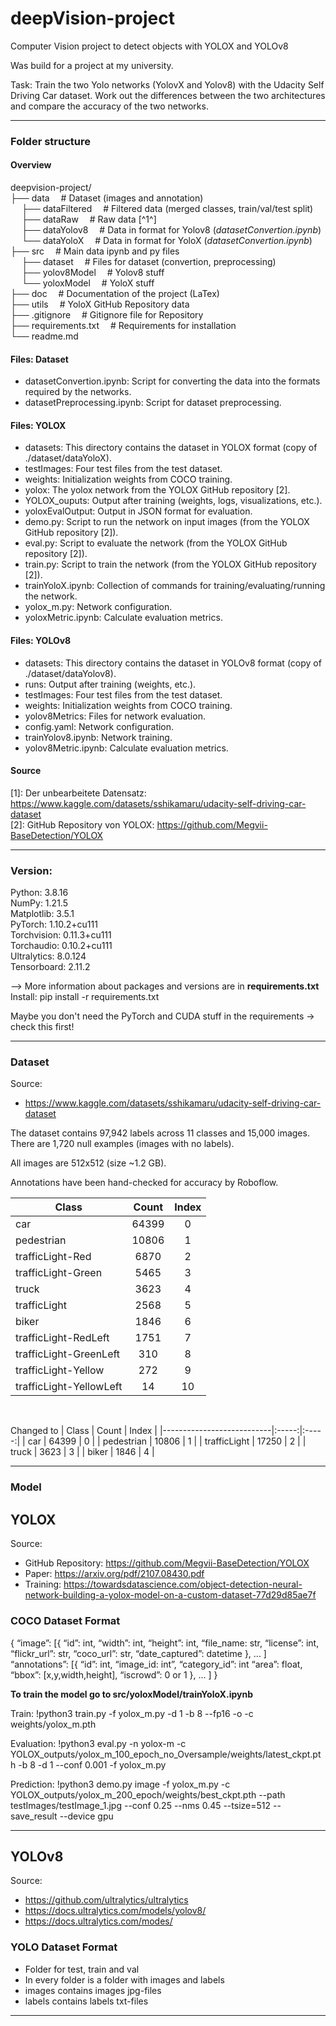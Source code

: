 # deepVision-project
Computer Vision project to detect objects with YOLOX and YOLOv8

Was build for a project at my university.

Task:
Train the two Yolo networks (YolovX and Yolov8) with the Udacity Self Driving Car dataset. Work out the differences between the two architectures and compare the accuracy of the two networks.

------------------------------------------------------------------------------------------
### Folder structure
#### Overview
deepvision-project/  
├── data                    &emsp;# Dataset (images and annotation)  
&emsp; ├── dataFiltered     &emsp;# Filtered data (merged classes, train/val/test split)  
&emsp; ├── dataRaw          &emsp;# Raw data [^1^]  
&emsp; ├── dataYolov8       &emsp;# Data in format for Yolov8 (*datasetConvertion.ipynb*)  
&emsp; └── dataYoloX        &emsp;# Data in format for YoloX  (*datasetConvertion.ipynb*)  
├── src                     &emsp;# Main data ipynb and py files  
&emsp; ├── dataset          &emsp;# Files for dataset (convertion, preprocessing)  
&emsp; ├── yolov8Model      &emsp;# Yolov8 stuff  
&emsp; └── yoloxModel       &emsp;# YoloX stuff  
├── doc                     &emsp;# Documentation of the project (LaTex)  
├── utils                   &emsp;# YoloX GitHub Repository data  
├── .gitignore              &emsp;# Gitignore file for Repository  
├── requirements.txt        &emsp;# Requirements for installation  
└── readme.md<br>


#### Files: Dataset
* datasetConvertion.ipynb: Script for converting the data into the formats required by the networks.
* datasetPreprocessing.ipynb: Script for dataset preprocessing.

#### Files: YOLOX
* datasets: This directory contains the dataset in YOLOX format (copy of ./dataset/dataYoloX).
* testImages: Four test files from the test dataset.
* weights: Initialization weights from COCO training.
* yolox: The yolox network from the YOLOX GitHub repository [2].
* YOLOX_ouputs: Output after training (weights, logs, visualizations, etc.).
* yoloxEvalOutput: Output in JSON format for evaluation.
* demo.py: Script to run the network on input images (from the YOLOX GitHub repository [2]).
* eval.py: Script to evaluate the network (from the YOLOX GitHub repository [2]).
* train.py: Script to train the network (from the YOLOX GitHub repository [2]).
* trainYoloX.ipynb: Collection of commands for training/evaluating/running the network.
* yolox_m.py: Network configuration.
* yoloxMetric.ipynb: Calculate evaluation metrics.

#### Files: YOLOv8
* datasets: This directory contains the dataset in YOLOv8 format (copy of ./dataset/dataYolov8).
* runs: Output after training (weights, etc.).
* testImages: Four test files from the test dataset.
* weights: Initialization weights from COCO training.
* yolov8Metrics: Files for network evaluation.
* config.yaml: Network configuration.
* trainYolov8.ipynb: Network training.
* yolov8Metric.ipynb: Calculate evaluation metrics.


#### Source
[1]: Der unbearbeitete Datensatz: https://www.kaggle.com/datasets/sshikamaru/udacity-self-driving-car-dataset  
[2]: GitHub Repository von YOLOX: https://github.com/Megvii-BaseDetection/YOLOX

------------------------------------------------------------------------------------------
### Version:

Python: 3.8.16  
NumPy: 1.21.5  
Matplotlib: 3.5.1  
PyTorch: 1.10.2+cu111  
Torchvision: 0.11.3+cu111  
Torchaudio: 0.10.2+cu111  
Ultralytics: 8.0.124  
Tensorboard: 2.11.2  

--> More information about packages and versions are in **requirements.txt**  
Install: pip install -r requirements.txt

Maybe you don't need the PyTorch and CUDA stuff in the requirements -> check this first!


------------------------------------------------------------------------------------------
### Dataset
Source: 
- https://www.kaggle.com/datasets/sshikamaru/udacity-self-driving-car-dataset

The dataset contains 97,942 labels across 11 classes and 15,000 images. There are 1,720 null examples (images with no labels).

All images are 512x512 (size ~1.2 GB).

Annotations have been hand-checked for accuracy by Roboflow.


| Class                     | Count | Index |
|---------------------------|:-----:|:-----:|
| car                       | 64399 |  0    |
| pedestrian                | 10806 |  1    |
| trafficLight-Red          |  6870 |  2    |
| trafficLight-Green        |  5465 |  3    |
| truck                     |  3623 |  4    |
| trafficLight              |  2568 |  5    |
| biker                     |  1846 |  6    |
| trafficLight-RedLeft      |  1751 |  7    |
| trafficLight-GreenLeft    |  310  |  8    |
| trafficLight-Yellow       |  272  |  9    |
| trafficLight-YellowLeft   |  14   |  10   |
<br>

Changed to
| Class                     | Count | Index |
|---------------------------|:-----:|:-----:|
| car                       | 64399 |  0    |
| pedestrian                | 10806 |  1    |
| trafficLight              | 17250 |  2    |
| truck                     |  3623 |  3    |
| biker                     |  1846 |  4    |


------------------------------------------------------------------------------------------
### Model
## YOLOX
Source:
- GitHub Repository: https://github.com/Megvii-BaseDetection/YOLOX
- Paper: https://arxiv.org/pdf/2107.08430.pdf
- Training: https://towardsdatascience.com/object-detection-neural-network-building-a-yolox-model-on-a-custom-dataset-77d29d85ae7f


### COCO Dataset Format
{
    “image”: [{
        “id”: int,
        “width”: int,
        “height”: int,
        “file_name: str,
        “license”: int,
        “flickr_url”: str,
        “coco_url”: str,
        “date_captured”: datetime
    },
    ... ]
    “annotations”: [{
        “id”: int,
        “image_id: int”,
        “category_id”: int
        “area”: float,
        “bbox”: [x,y,width,height],
        “iscrowd”: 0 or 1
    },
    ... ]
}

**To train the model go to src/yoloxModel/trainYoloX.ipynb**

Train:
!python3 train.py -f yolox_m.py -d 1 -b 8 --fp16 -o -c weights/yolox_m.pth

Evaluation:
!python3 eval.py -n yolox-m -c YOLOX_outputs/yolox_m_100_epoch_no_Oversample/weights/latest_ckpt.pth -b 8 -d 1 --conf 0.001 -f yolox_m.py

Prediction:
!python3 demo.py image -f yolox_m.py -c YOLOX_outputs/yolox_m_200_epoch/weights/best_ckpt.pth --path testImages/testImage_1.jpg --conf 0.25 --nms 0.45 --tsize=512 --save_result --device gpu





------------------------------------------------------------------------------------------
## YOLOv8
Source:
- https://github.com/ultralytics/ultralytics
- https://docs.ultralytics.com/models/yolov8/
- https://docs.ultralytics.com/modes/

### YOLO Dataset Format
- Folder for test, train and val  
- In every folder is a folder with images and labels
- images contains images jpg-files
- labels contains labels txt-files



------------------------------------------------------------------------------------------
